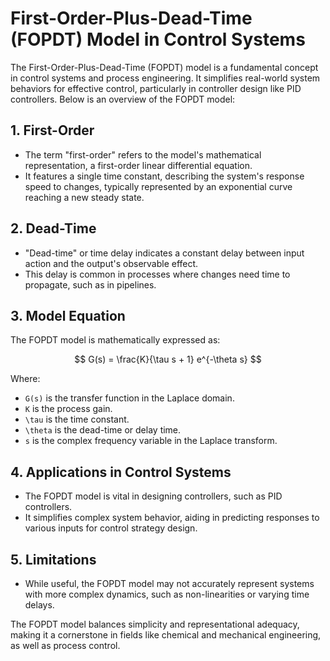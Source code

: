 # First-Order-Plus-Dead-Time (FOPDT) Model in Control Systems

The First-Order-Plus-Dead-Time (FOPDT) model is a fundamental concept in control systems and process engineering. It simplifies real-world system behaviors for effective control, particularly in controller design like PID controllers. Below is an overview of the FOPDT model:

## 1. First-Order
- The term "first-order" refers to the model's mathematical representation, a first-order linear differential equation.
- It features a single time constant, describing the system's response speed to changes, typically represented by an exponential curve reaching a new steady state.

## 2. Dead-Time
- "Dead-time" or time delay indicates a constant delay between input action and the output's observable effect.
- This delay is common in processes where changes need time to propagate, such as in pipelines.

## 3. Model Equation
The FOPDT model is mathematically expressed as:

$$ G(s) = \frac{K}{\tau s + 1} e^{-\theta s} $$


Where:
- `G(s)` is the transfer function in the Laplace domain.
- `K` is the process gain.
- `\tau` is the time constant.
- `\theta` is the dead-time or delay time.
- `s` is the complex frequency variable in the Laplace transform.

## 4. Applications in Control Systems
- The FOPDT model is vital in designing controllers, such as PID controllers.
- It simplifies complex system behavior, aiding in predicting responses to various inputs for control strategy design.

## 5. Limitations
- While useful, the FOPDT model may not accurately represent systems with more complex dynamics, such as non-linearities or varying time delays.

The FOPDT model balances simplicity and representational adequacy, making it a cornerstone in fields like chemical and mechanical engineering, as well as process control.
